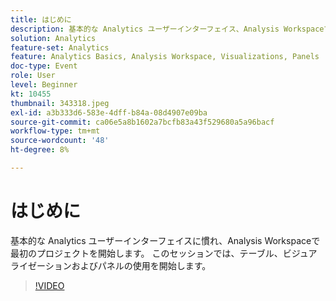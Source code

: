 ```yaml
---
title: はじめに
description: 基本的な Analytics ユーザーインターフェイス、Analysis Workspaceで最初のプロジェクトを開始し、テーブル、ビジュアライゼーションおよびパネルを使用して開始します。
solution: Analytics
feature-set: Analytics
feature: Analytics Basics, Analysis Workspace, Visualizations, Panels
doc-type: Event
role: User
level: Beginner
kt: 10455
thumbnail: 343318.jpeg
exl-id: a3b333d6-583e-4dff-b84a-08d4907e09ba
source-git-commit: ca06e5a8b1602a7bcfb83a43f529680a5a96bacf
workflow-type: tm+mt
source-wordcount: '48'
ht-degree: 8%

---
```


# はじめに

基本的な Analytics ユーザーインターフェイスに慣れ、Analysis Workspaceで最初のプロジェクトを開始します。 このセッションでは、テーブル、ビジュアライゼーションおよびパネルの使用を開始します。

>[!VIDEO](https://video.tv.adobe.com/v/343318/?quality=12&learn=on)

